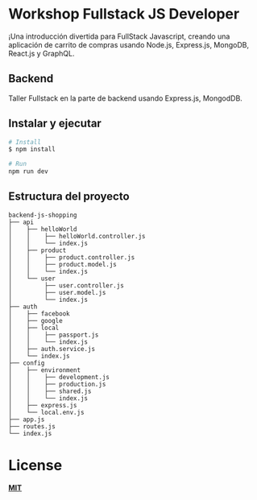 # Workshop Fullstack JS Developer

¡Una introducción divertida para FullStack Javascript, creando una aplicación de carrito de compras usando Node.js, Express.js, MongoDB, React.js y GraphQL.

## Backend
Taller Fullstack en la parte de backend usando Express.js, MongodDB.

## Instalar y ejecutar
```bash
# Install
$ npm install

# Run
npm run dev
```
## Estructura del proyecto
```
backend-js-shopping
├── api
│    ├── helloWorld
│    │    ├── helloWorld.controller.js
│    │    └── index.js
│    ├── product
│    │    ├── product.controller.js
│    │    ├── product.model.js
│    │    └── index.js
│    └── user
│         ├── user.controller.js
│         ├── user.model.js
│         └── index.js
├── auth
│    ├── facebook
│    ├── google
│    ├── local
│    │    ├── passport.js
│    │    └── index.js
│    ├── auth.service.js
│    └── index.js
├── config
│    ├── environment
│    │    ├── development.js
│    │    ├── production.js
│    │    ├── shared.js
│    │    └── index.js
│    ├── express.js
│    └── local.env.js
├── app.js
├── routes.js
└── index.js
```
# License

[**MIT**]

[**MIT**]: https://github.com/calypsobronte/backend-js-shopping/blob/master/LICENSE
